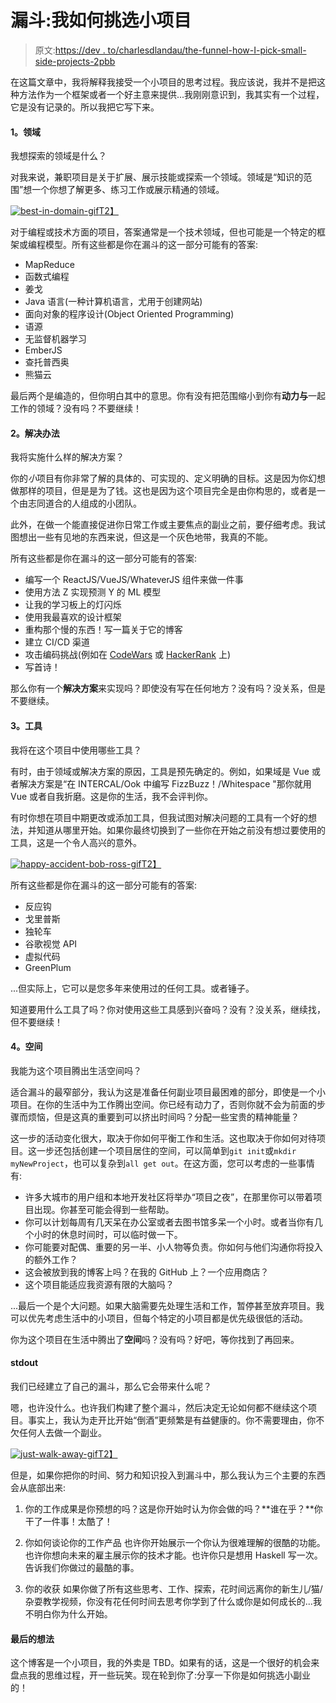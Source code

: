 # 漏斗:我如何挑选小项目

> 原文:[https://dev . to/charlesdlandau/the-funnel-how-I-pick-small-side-projects-2pbb](https://dev.to/charlesdlandau/the-funnel-how-i-pick-small-side-projects-2pbb)

在这篇文章中，我将解释我接受一个小项目的思考过程。我应该说，我并不是把这种方法作为一个框架或者一个好主意来提供...我刚刚意识到，我其实有一个过程，它是没有记录的。所以我把它写下来。

#### [](#1-domain)1。领域

我想探索的领域是什么？

对我来说，兼职项目是关于扩展、展示技能或探索一个领域。领域是“知识的范围”想一个你想了解更多、练习工作或展示精通的领域。

[![best-in-domain-gif](../Images/9a78fb684de413b05c7708d90077510a.png)T2】](https://i.giphy.com/media/akxm5pzeKs5e8/giphy.gif)

对于编程或技术方面的项目，答案通常是一个技术领域，但也可能是一个特定的框架或编程模型。所有这些都是你在漏斗的这一部分可能有的答案:

*   MapReduce
*   函数式编程
*   姜戈
*   Java 语言(一种计算机语言，尤用于创建网站)
*   面向对象的程序设计(Object Oriented Programming)
*   语源
*   无监督机器学习
*   EmberJS
*   查托普西奥
*   熊猫云

最后两个是编造的，但你明白其中的意思。你有没有把范围缩小到你有**动力与**一起工作的领域？没有吗？不要继续！

#### [](#2-solution)2。解决办法

我将实施什么样的解决方案？

你的*小*项目有你非常了解的具体的、可实现的、定义明确的目标。这是因为你幻想做那样的项目，但是是为了钱。这也是因为这个项目完全是由你构思的，或者是一个由志同道合的人组成的小团队。

此外，在做一个能直接促进你日常工作或主要焦点的副业之前，要仔细考虑。我试图想出一些有见地的东西来说，但这是一个灰色地带，我真的不能。

所有这些都是你在漏斗的这一部分可能有的答案:

*   编写一个 ReactJS/VueJS/WhateverJS 组件来做一件事
*   使用方法 Z 实现预测 Y 的 ML 模型
*   让我的学习板上的灯闪烁
*   使用我最喜欢的设计框架
*   重构那个慢的东西！写一篇关于它的博客
*   建立 CI/CD 渠道
*   攻击编码挑战(例如在 [CodeWars](https://www.codewars.com) 或 [HackerRank](https://www.hackerrank.com) 上)
*   写首诗！

那么你有一个**解决方案**来实现吗？即使没有写在任何地方？没有吗？没关系，但是不要继续。

#### [](#3-tools)3。工具

我将在这个项目中使用哪些工具？

有时，由于领域或解决方案的原因，工具是预先确定的。例如，如果域是 Vue 或者解决方案是“在 INTERCAL/Ook 中编写 FizzBuzz！/Whitespace "那你就用 Vue 或者自我折磨。这是你的生活，我不会评判你。

有时你想在项目中期更改或添加工具，但我试图对解决问题的工具有一个好的想法，并知道从哪里开始。如果你最终切换到了一些你在开始之前没有想过要使用的工具，这是一个令人高兴的意外。

[![happy-accident-bob-ross-gif](../Images/a9b8f56986f473106d7383429babcf6c.png)T2】](https://i.giphy.com/media/Q8vZZ6kGS1VFm/giphy.gif)

所有这些都是你在漏斗的这一部分可能有的答案:

*   反应钩
*   戈里普斯
*   独轮车
*   谷歌视觉 API
*   虚拟代码
*   GreenPlum

...但实际上，它可以是您多年来使用过的任何工具。或者锤子。

知道要用什么工具了吗？你对使用这些工具感到兴奋吗？没有？没关系，继续找，但不要继续！

#### [](#4-space)4。空间

我能为这个项目腾出生活空间吗？

适合漏斗的最窄部分，我认为这是准备任何副业项目最困难的部分，即使是一个小项目。在你的生活中为工作腾出空间。你已经有动力了，否则你就不会为前面的步骤而烦恼，但是这真的重要到可以挤出时间吗？分配一些宝贵的精神能量？

这一步的活动变化很大，取决于你如何平衡工作和生活。这也取决于你如何对待项目。这一步还包括创建一个项目居住的空间，可以简单到`git init`或`mkdir myNewProject`，也可以复杂到`all get out`。在这方面，您可以考虑的一些事情有:

*   许多大城市的用户组和本地开发社区将举办“项目之夜”，在那里你可以带着项目出现。你甚至可能会得到一些帮助。
*   你可以计划每周有几天呆在办公室或者去图书馆多呆一个小时。或者当你有几个小时的休息时间时，可以临时做一下。
*   你可能要对配偶、重要的另一半、小人物等负责。你如何与他们沟通你将投入的额外工作？
*   这会被放到我的博客上吗？在我的 GitHub 上？一个应用商店？
*   这个项目能适应我资源有限的大脑吗？

...最后一个是个大问题。如果大脑需要先处理生活和工作，暂停甚至放弃项目。我可以优先考虑生活中的小项目，但每个特定的小项目都是优先级很低的活动。

你为这个项目在生活中腾出了**空间**吗？没有吗？好吧，等你找到了再回来。

#### [](#stdout)stdout

我们已经建立了自己的漏斗，那么它会带来什么呢？

嗯，也许没什么。也许我们构建了整个漏斗，然后决定无论如何都不继续这个项目。事实上，我认为走开比开始“倒酒”更频繁是有益健康的。你不需要理由，你不欠任何人去做一个副业。

[![just-walk-away-gif](../Images/774d60c22d07e4f859d379643ff945e2.png)T2】](https://i.giphy.com/media/2YqRbrADa15UA/giphy.gif)

但是，如果你把你的时间、努力和知识投入到漏斗中，那么我认为三个主要的东西会从底部出来:

1.  你的工作成果是你预想的吗？这是你开始时认为你会做的吗？**谁在乎？**你干了一件事！太酷了！

2.  你如何谈论你的工作产品
    也许你开始展示一个你认为很难理解的很酷的功能。也许你想向未来的雇主展示你的技术才能。也许你只是想用 Haskell 写一次。告诉我们你做过的最酷的事。

3.  你的收获
    如果你做了所有这些思考、工作、探索，花时间远离你的新生儿/猫/杂耍教学视频，你没有花任何时间去思考你学到了什么或你是如何成长的...我不明白你为什么开始。

#### [](#final-thoughts)最后的想法

这个博客是一个小项目，我的外卖是 TBD。如果有的话，这是一个很好的机会来盘点我的思维过程，开一些玩笑。现在轮到你了:分享一下你是如何挑选小副业的！